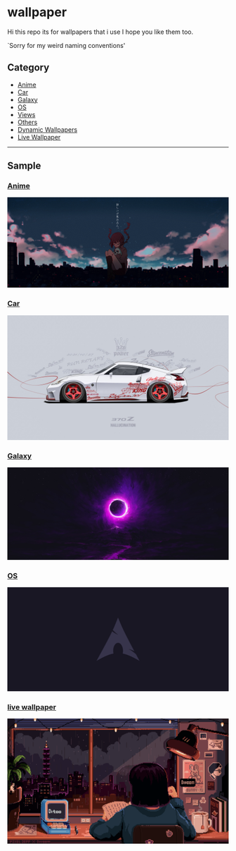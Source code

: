 # wallpaper

Hi this repo its for wallpapers that i use
I hope you like them too.

`Sorry for my weird naming conventions'

## **Category** 

- [Anime](Anime/PREVIEW.md)
- [Car](Car/PREVIEW.md)
- [Galaxy](Galaxy/PREVIEW.md)
- [OS](OS/PREVIEW.md)
- [Views](Views/PREVIEW.md)
- [Others](Others/PREVIEW.md)
- [Dynamic Wallpapers](Dynamic-Wallpapers/PREVIEW.md)
- [Live Wallpaper](Live%20Wallpaper/PREVIEW.md)


---
## Sample

### [Anime](Anime/anime2.png)
![anime2](Anime/anime2.png)

### [Car](Car/Nissan.jpg)
![Nissan](Car/Nissan.jpg)

### [Galaxy](Galaxy/purple-moon.png)
![purple moon](Galaxy/purple-moon.png)

### [OS](OS/arch.png)
![Arch](OS/arch.png)

### [live wallpaper](Live%20Wallpaper/LO-FI.gif)
![LO-FI](Live%20Wallpaper/LO-FI.gif)